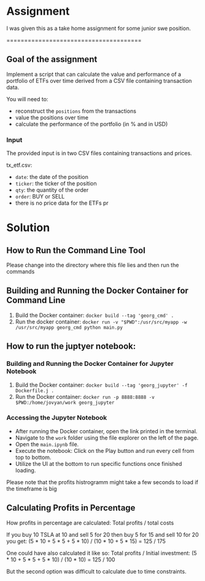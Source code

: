 # Assignment
I was given this as a take home assignment for some junior swe position.

======================================

## Goal of the assignment

Implement a script that can calculate the value and performance of a portfolio of ETFs over time derived from a CSV file containing transaction data.

You will need to:
    
- reconstruct the `positions` from the transactions
- value the positions over time
- calculate the performance of the portfolio (in % and in USD)

### Input

The provided input is in two CSV files containing transactions and prices.

tx_etf.csv:
- `date`: the date of the position
- `ticker`: the ticker of the position
- `qty`: the quantity of the order
- `order`: BUY or SELL
- there is no price data for the ETFs pr


# Solution

## How to Run the Command Line Tool

Please change into the directory where this file lies and then run the commands

## Building and Running the Docker Container for Command Line
1. Build the Docker container: `docker build --tag 'georg_cmd' .`
2. Run the docker container: `docker run -v "$PWD":/usr/src/myapp -w /usr/src/myapp georg_cmd python main.py`

## How to run the juptyer notebook:
### Building and Running the Docker Container for Jupyter Notebook
1. Build the Docker container: `docker build --tag 'georg_jupyter' -f Dockerfile.j .`
2. Run the Docker container: `docker run -p 8888:8888 -v $PWD:/home/jovyan/work georg_jupyter`

### Accessing the Jupyter Notebook
- After running the Docker container, open the link printed in the terminal.
- Navigate to the `work` folder using the file explorer on the left of the page.
- Open the `main.ipynb` file.
- Execute the notebook: Click on the Play button and run every cell from top to bottom.
- Utilize the UI at the bottom to run specific functions once finished loading.

Please note that the profits histrogramm might take a few seconds to load if the timeframe is big

## Calculating Profits in Percentage

How profits in percentage are calculated:
Total profits / total costs

If you buy 10 TSLA at 10 and sell 5 for 20 then buy 5 for 15 and sell 10 for 20 you get:
(5 * 10 + 5 * 5 + 5 * 10) / (10 * 10 + 5 * 15) = 125 / 175

One could have also calculated it like so: Total profits / Initial investment:
(5 * 10 + 5 * 5 + 5 * 10) / (10 * 10) = 125 / 100

But the second option was difficult to calculate due to time constraints.
